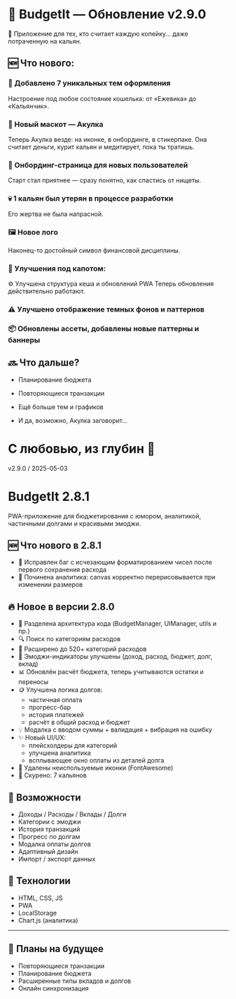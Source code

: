 # 🧾 BudgetIt — Обновление v2.9.0

💸 Приложение для тех, кто считает каждую копейку... даже потраченную на кальян.

## 🆕 Что нового:
### 🎨 Добавлено 7 уникальных тем оформления
Настроение под любое состояние кошелька: от «Ежевика» до «Кальянчик».

### 🦈 Новый маскот — Акулка
Теперь Акулка везде: на иконке, в онбординге, в стикерпаке. Она считает деньги, курит кальян и медитирует, пока ты тратишь.

### 🧾 Онбординг-страница для новых пользователей
Старт стал приятнее — сразу понятно, как спастись от нищеты.

### 💀 1 кальян был утерян в процессе разработки
Его жертва не была напрасной.

### 🖼️ Новое лого
Наконец-то достойный символ финансовой дисциплины.

### 🧰 Улучшения под капотом:
⚙️ Улучшена структура кеша и обновлений PWA
Теперь обновления действительно работают.

### ⚠️ Улучшено отображение темных фонов и паттернов

### 📦 Обновлены ассеты, добавлены новые паттерны и баннеры

## 🔜 Что дальше?
- Планирование бюджета

- Повторяющиеся транзакции

- Ещё больше тем и графиков

- И да, возможно, Акулка заговорит...

# С любовью, из глубин 🦈
v2.9.0 / 2025-05-03

# BudgetIt 2.8.1

PWA-приложение для бюджетирования с юмором, аналитикой, частичными долгами и красивыми эмоджи.

## 🆕 Что нового в 2.8.1
- 🐞 Исправлен баг с исчезающим форматированием чисел после первого сохранения расхода
- 🐞 Починена аналитика: canvas корректно перерисовывается при изменении размеров

## 🔥 Новое в версии 2.8.0
- 🧱 Разделена архитектура кода (BudgetManager, UIManager, utils и пр.)
- 🔍 Поиск по категориям расходов
- 📂 Расширено до 520+ категорий расходов
- 🧠 Эмоджи-индикаторы улучшены (доход, расход, бюджет, долг, вклад)
- 📊 Обновлён расчёт бюджета, теперь учитываются остатки и переносы
- 🪙 Улучшена логика долгов:
  - частичная оплата
  - прогресс-бар
  - история платежей
  - расчёт в общий расход и бюджет
- 💡 Модалка с вводом суммы + валидация + вибрация на ошибку
- ✨ Новый UI/UX:
  - плейсхолдеры для категорий
  - улучшена аналитика
  - всплывающее окно оплаты из деталей долга
- 💨 Удалены неиспользуемые иконки (FontAwesome)
- 💨 Скурено: 7 кальянов

## 🚀 Возможности
- Доходы / Расходы / Вклады / Долги
- Категории с эмоджи
- История транзакций
- Прогресс по долгам
- Модалка оплаты долгов
- Адаптивный дизайн
- Импорт / экспорт данных

## 🧪 Технологии
- HTML, CSS, JS
- PWA
- LocalStorage
- Chart.js (аналитика)

---

## 📝 Планы на будущее
- Повторяющиеся транзакции
- Планирование бюджета
- Расширенные типы вкладов и долгов
- Онлайн синхронизация